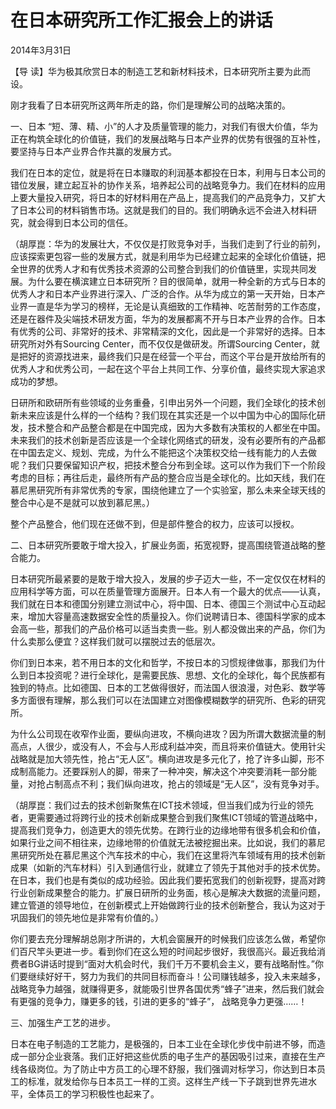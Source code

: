 # 在日本研究所工作汇报会上的讲话

2014年3月31日

【导 读】华为极其欣赏日本的制造工艺和新材料技术，日本研究所主要为此而设。

刚才我看了日本研究所这两年所走的路，你们是理解公司的战略决策的。

一、日本 “短、薄、精、小”的人才及质量管理的能力，对我们有很大价值，华为正在构筑全球化的价值链，我们的发展战略与日本产业界的优势有很强的互补性，要坚持与日本产业界合作共赢的发展方式。

我们在日本的定位，就是将在日本赚取的利润基本都投在日本，利用与日本公司的错位发展，建立起互补的协作关系，培养起公司的战略竞争力。我们在材料的应用上要大量投入研究，将日本的好材料用在产品上，提高我们的产品竞争力，又扩大了日本公司的材料销售市场。这就是我们的目的。我们明确永远不会进入材料研究，就会得到日本公司的信任。

（胡厚崑：华为的发展壮大，不仅仅是打败竞争对手，当我们走到了行业的前列，应该探索更包容一些的发展方式，就是利用华为已经建立起来的全球化价值链，把全世界的优秀人才和有优秀技术资源的公司整合到我们的价值链里，实现共同发展。为什么要在横滨建立日本研究所？目的很简单，就用一种全新的方式与日本的优秀人才和日本产业界进行深入、广泛的合作。从华为成立的第一天开始，日本产业界一直是华为学习的榜样，无论是认真细致的工作精神、吃苦耐劳的工作态度，还是在器件及尖端技术研发方面，华为的发展都离不开与日本产业界的合作。日本有优秀的公司、非常好的技术、非常精深的文化，因此是一个非常好的选择。日本研究所对外有Sourcing Center，而不仅仅是做研发。所谓Sourcing Center，就是把好的资源找进来，最终我们只是在经营一个平台，而这个平台是开放给所有的优秀人才和优秀公司，一起在这个平台上共同工作、分享价值，最终实现大家追求成功的梦想。

日研所和欧研所有些领域的业务重叠，引申出另外一个问题，我们全球化的技术创新未来应该是什么样的一个结构？我们现在其实还是一个以中国为中心的国际化研发，技术整合和产品整合都是在中国完成，因为大多数有决策权的人都坐在中国。未来我们的技术创新是否应该是一个全球化网络式的研发，没有必要所有的产品都在中国去定义、规划、完成，为什么不能把这个决策权交给一线有能力的人去做呢？我们只要保留知识产权，把技术整合分布到全球。这可以作为我们下一个阶段考虑的目标；再往后走，最终所有产品的整合应当是全球化的。比如天线，我们在慕尼黑研究所有非常优秀的专家，围绕他建立了一个实验室，那么未来全球天线的整合中心是不是就可以放到慕尼黑。）

整个产品整合，他们现在还做不到，但是部件整合的权力，应该可以授权。

二、日本研究所要敢于增大投入，扩展业务面，拓宽视野，提高围绕管道战略的整合能力。

日本研究所最紧要的是敢于增大投入，发展的步子迈大一些，不一定仅仅在材料的应用科学等方面，可以在质量管理方面展开。日本人有一个最大的优点——认真，我们就在日本和德国分别建立测试中心，将中国、日本、德国三个测试中心互动起来，增加大容量高速数据安全性的质量投入。你们说聘请日本、德国科学家的成本会高一些，那我们的产品价格可以适当卖贵一些。别人都没做出来的产品，你们为什么卖那么便宜？这样我们就可以摆脱过去的低层次。

你们到日本来，若不用日本的文化和哲学，不按日本的习惯规律做事，那我们为什么到日本投资呢？进行全球化，是需要民族、思想、文化的全球化，每个民族都有独到的特点。比如德国、日本的工艺做得很好，而法国人很浪漫，对色彩、数学等多方面很有理解，那么我们可以在法国建立对图像模糊数学的研究所、色彩的研究所。

为什么公司现在收窄作业面，要纵向进攻，不横向进攻？因为所谓大数据流量的制高点，人很少，或没有人，不会与人形成利益冲突，而且将来价值链大。使用针尖战略就是加大领先性，抢占“无人区”。横向进攻是多元化了，抢了许多山脚，形不成制高能力。还要踩别人的脚，带来了一种冲突，解决这个冲突要消耗一部分能量，对抢占制高点不利；我们纵向进攻，抢占的领域是“无人区”，没有竞争对手。

（胡厚崑：我们过去的技术创新聚焦在ICT技术领域，但当我们成为行业的领先者，更需要通过将跨行业的技术创新成果整合到我们聚焦ICT领域的管道战略中，提高我们竞争力，创造更大的领先优势。在跨行业的边缘地带有很多机会和价值，如果行业之间不相往来，边缘地带的价值就无法被挖掘出来。比如说，我们的慕尼黑研究所处在慕尼黑这个汽车技术的中心，我们在这里将汽车领域有用的技术创新成果（如新的汽车材料）引入到通信行业，就建立了领先于其他对手的技术优势。在日本，我们也是有类似的成功经验。因此我们要拓宽我们的创新视野，提高对跨行业创新成果整合的能力。扩展日研所的业务面，核心是解决大数据的流量问题，建立管道的领导地位，在创新模式上开始做跨行业的技术创新整合，我认为这对于巩固我们的领先地位是非常有价值的。）

你们要去充分理解胡总刚才所讲的，大机会窗展开的时候我们应该怎么做，希望你们百尺竿头更进一步。看到你们在这么短的时间起步很好，我很高兴。最近我给消费者BG讲话时提到“面对大机会时代，我们千万不要机会主义，要有战略耐性。”你们要继续好好干，努力为我们的共同目标而奋斗！公司赚钱越多，投入未来越多，战略竞争力越强，就赚得更多，就能吸引世界各国优秀“蜂子”进来，然后我们就会有更强的竞争力，赚更多的钱，引进的更多的“蜂子”， 战略竞争力更强……！

三、加强生产工艺的进步。

日本在电子制造的工艺能力，是极强的，日本工业在全球化步伐中前进不够，而造成一部分企业衰落。我们正好把这些优质的电子生产的基因吸引过来，直接在生产线各级岗位。为了防止中方员工的心理不舒服，我们强调对标学习，你达到日本员工的标准，就发给你与日本员工一样的工资。这样生产线一下子跳到世界先进水平，全体员工的学习积极性也起来了。

